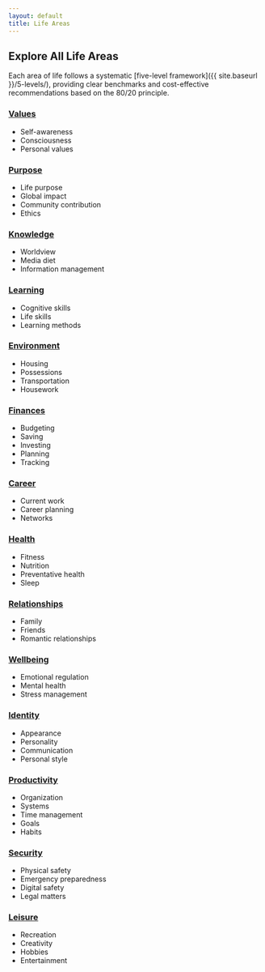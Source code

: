 ```yaml
---
layout: default
title: Life Areas
---
```


## Explore All Life Areas
Each area of life follows a systematic [five-level framework]({{ site.baseurl }}/5-levels/), providing clear benchmarks and cost-effective recommendations based on the 80/20 principle.
<div class="life-areas-grid">
  <!-- 1. Values -->
  <div class="life-area-card">
    <h3><a href="{{ site.baseurl }}/values/">Values</a></h3>
    <ul>
      <li>Self-awareness</li>
      <li>Consciousness</li>
      <li>Personal values</li>
    </ul>
  </div>
  <!-- 2. Purpose -->
  <div class="life-area-card">
    <h3><a href="{{ site.baseurl }}/purpose/">Purpose</a></h3>
    <ul>
      <li>Life purpose</li>
      <li>Global impact</li>
      <li>Community contribution</li>
      <li>Ethics</li>
    </ul>
  </div>
  <!-- 3. Knowledge -->
  <div class="life-area-card">
    <h3><a href="{{ site.baseurl }}/knowledge/">Knowledge</a></h3>
    <ul>
      <li>Worldview</li>
      <li>Media diet</li>
      <li>Information management</li>
    </ul>
  </div>
  <!-- 4. Learning -->
  <div class="life-area-card">
    <h3><a href="{{ site.baseurl }}/learning/">Learning</a></h3>
    <ul>
      <li>Cognitive skills</li>
      <li>Life skills</li>
      <li>Learning methods</li>
    </ul>
  </div>
  <!-- 5. Environment -->
  <div class="life-area-card">
    <h3><a href="{{ site.baseurl }}/environment/">Environment</a></h3>
    <ul>
      <li>Housing</li>
      <li>Possessions</li>
      <li>Transportation</li>
      <li>Housework</li>
    </ul>
  </div>
  <!-- 6. Finances -->
  <div class="life-area-card">
    <h3><a href="{{ site.baseurl }}/finances/">Finances</a></h3>
    <ul>
      <li>Budgeting</li>
      <li>Saving</li>
      <li>Investing</li>
      <li>Planning</li>
      <li>Tracking</li>
    </ul>
  </div>
  <!-- 7. Career -->
  <div class="life-area-card">
    <h3><a href="{{ site.baseurl }}/career/">Career</a></h3>
    <ul>
      <li>Current work</li>
      <li>Career planning</li>
      <li>Networks</li>
    </ul>
  </div>
  <!-- 8. Health -->
  <div class="life-area-card">
    <h3><a href="{{ site.baseurl }}/health/">Health</a></h3>
    <ul>
      <li>Fitness</li>
      <li>Nutrition</li>
      <li>Preventative health</li>
      <li>Sleep</li>
    </ul>
  </div>
  <!-- 9. Relationships -->
  <div class="life-area-card">
    <h3><a href="{{ site.baseurl }}/relationships/">Relationships</a></h3>
    <ul>
      <li>Family</li>
      <li>Friends</li>
      <li>Romantic relationships</li>
    </ul>
  </div>
  <!-- 10. Wellbeing -->
  <div class="life-area-card">
    <h3><a href="{{ site.baseurl }}/wellbeing/">Wellbeing</a></h3>
    <ul>
      <li>Emotional regulation</li>
      <li>Mental health</li>
      <li>Stress management</li>
    </ul>
  </div>
  <!-- 11. Identity -->
  <div class="life-area-card">
    <h3><a href="{{ site.baseurl }}/identity/">Identity</a></h3>
    <ul>
      <li>Appearance</li>
      <li>Personality</li>
      <li>Communication</li>
      <li>Personal style</li>
    </ul>
  </div>
  <!-- 12. Productivity -->
  <div class="life-area-card">
    <h3><a href="{{ site.baseurl }}/productivity/">Productivity</a></h3>
    <ul>
      <li>Organization</li>
      <li>Systems</li>
      <li>Time management</li>
      <li>Goals</li>
      <li>Habits</li>
    </ul>
  </div>
  <!-- 13. Security -->
  <div class="life-area-card">
    <h3><a href="{{ site.baseurl }}/security/">Security</a></h3>
    <ul>
      <li>Physical safety</li>
      <li>Emergency preparedness</li>
      <li>Digital safety</li>
      <li>Legal matters</li>
    </ul>
  </div>
  <!-- 14. Leisure -->
  <div class="life-area-card">
    <h3><a href="{{ site.baseurl }}/leisure/">Leisure</a></h3>
    <ul>
      <li>Recreation</li>
      <li>Creativity</li>
      <li>Hobbies</li>
      <li>Entertainment</li>
    </ul>
  </div>
</div>
